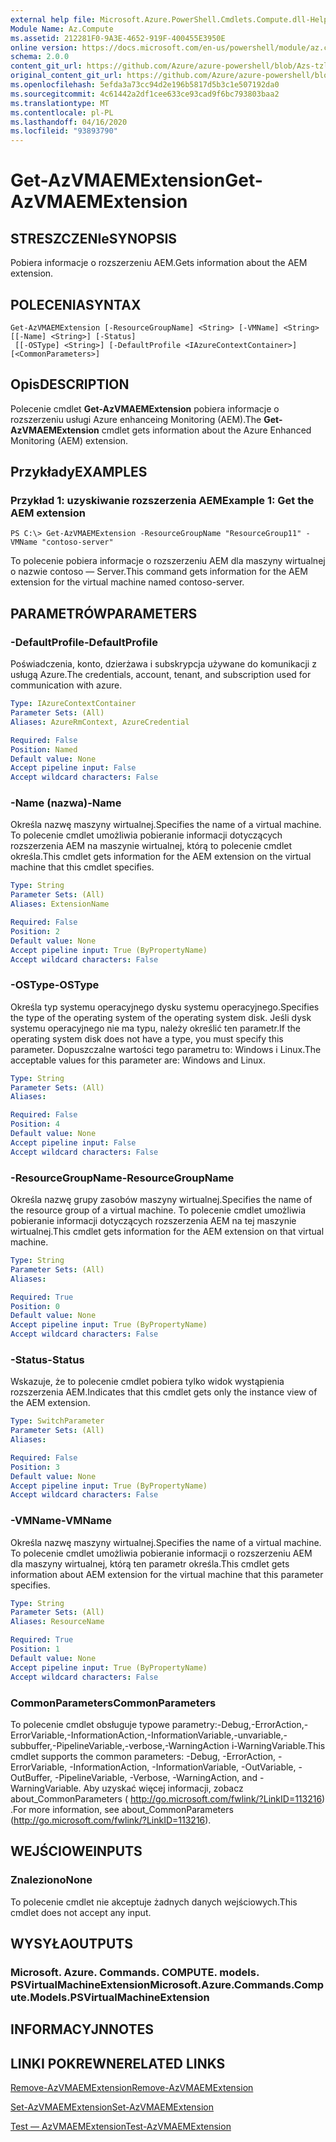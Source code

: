 ```yaml
---
external help file: Microsoft.Azure.PowerShell.Cmdlets.Compute.dll-Help-Help.xml
Module Name: Az.Compute
ms.assetid: 212281F0-9A3E-4652-919F-400455E3950E
online version: https://docs.microsoft.com/en-us/powershell/module/az.compute/get-azvmaemextension
schema: 2.0.0
content_git_url: https://github.com/Azure/azure-powershell/blob/Azs-tzl/src/Compute/Compute/help/Get-AzVMAEMExtension.md
original_content_git_url: https://github.com/Azure/azure-powershell/blob/Azs-tzl/src/Compute/Compute/help/Get-AzVMAEMExtension.md
ms.openlocfilehash: 5efda3a73cc94d2e196b5817d5b3c1e507192da0
ms.sourcegitcommit: 4c61442a2df1cee633ce93cad9f6bc793803baa2
ms.translationtype: MT
ms.contentlocale: pl-PL
ms.lasthandoff: 04/16/2020
ms.locfileid: "93893790"
---
```

# <span data-ttu-id="4369a-101">Get-AzVMAEMExtension</span><span class="sxs-lookup"><span data-stu-id="4369a-101">Get-AzVMAEMExtension</span></span>

## <span data-ttu-id="4369a-102">STRESZCZENIe</span><span class="sxs-lookup"><span data-stu-id="4369a-102">SYNOPSIS</span></span>
<span data-ttu-id="4369a-103">Pobiera informacje o rozszerzeniu AEM.</span><span class="sxs-lookup"><span data-stu-id="4369a-103">Gets information about the AEM extension.</span></span>

## <span data-ttu-id="4369a-104">POLECENIA</span><span class="sxs-lookup"><span data-stu-id="4369a-104">SYNTAX</span></span>

```
Get-AzVMAEMExtension [-ResourceGroupName] <String> [-VMName] <String> [[-Name] <String>] [-Status]
 [[-OSType] <String>] [-DefaultProfile <IAzureContextContainer>] [<CommonParameters>]
```

## <span data-ttu-id="4369a-105">Opis</span><span class="sxs-lookup"><span data-stu-id="4369a-105">DESCRIPTION</span></span>
<span data-ttu-id="4369a-106">Polecenie cmdlet **Get-AzVMAEMExtension** pobiera informacje o rozszerzeniu usługi Azure enhanceing Monitoring (AEM).</span><span class="sxs-lookup"><span data-stu-id="4369a-106">The **Get-AzVMAEMExtension** cmdlet gets information about the Azure Enhanced Monitoring (AEM) extension.</span></span>

## <span data-ttu-id="4369a-107">Przykłady</span><span class="sxs-lookup"><span data-stu-id="4369a-107">EXAMPLES</span></span>

### <span data-ttu-id="4369a-108">Przykład 1: uzyskiwanie rozszerzenia AEM</span><span class="sxs-lookup"><span data-stu-id="4369a-108">Example 1: Get the AEM extension</span></span>
```
PS C:\> Get-AzVMAEMExtension -ResourceGroupName "ResourceGroup11" -VMName "contoso-server"
```

<span data-ttu-id="4369a-109">To polecenie pobiera informacje o rozszerzeniu AEM dla maszyny wirtualnej o nazwie contoso — Server.</span><span class="sxs-lookup"><span data-stu-id="4369a-109">This command gets information for the AEM extension for the virtual machine named contoso-server.</span></span>

## <span data-ttu-id="4369a-110">PARAMETRÓW</span><span class="sxs-lookup"><span data-stu-id="4369a-110">PARAMETERS</span></span>

### <span data-ttu-id="4369a-111">-DefaultProfile</span><span class="sxs-lookup"><span data-stu-id="4369a-111">-DefaultProfile</span></span>
<span data-ttu-id="4369a-112">Poświadczenia, konto, dzierżawa i subskrypcja używane do komunikacji z usługą Azure.</span><span class="sxs-lookup"><span data-stu-id="4369a-112">The credentials, account, tenant, and subscription used for communication with azure.</span></span>

```yaml
Type: IAzureContextContainer
Parameter Sets: (All)
Aliases: AzureRmContext, AzureCredential

Required: False
Position: Named
Default value: None
Accept pipeline input: False
Accept wildcard characters: False
```

### <span data-ttu-id="4369a-113">-Name (nazwa)</span><span class="sxs-lookup"><span data-stu-id="4369a-113">-Name</span></span>
<span data-ttu-id="4369a-114">Określa nazwę maszyny wirtualnej.</span><span class="sxs-lookup"><span data-stu-id="4369a-114">Specifies the name of a virtual machine.</span></span>
<span data-ttu-id="4369a-115">To polecenie cmdlet umożliwia pobieranie informacji dotyczących rozszerzenia AEM na maszynie wirtualnej, którą to polecenie cmdlet określa.</span><span class="sxs-lookup"><span data-stu-id="4369a-115">This cmdlet gets information for the AEM extension on the virtual machine that this cmdlet specifies.</span></span>

```yaml
Type: String
Parameter Sets: (All)
Aliases: ExtensionName

Required: False
Position: 2
Default value: None
Accept pipeline input: True (ByPropertyName)
Accept wildcard characters: False
```

### <span data-ttu-id="4369a-116">-OSType</span><span class="sxs-lookup"><span data-stu-id="4369a-116">-OSType</span></span>
<span data-ttu-id="4369a-117">Określa typ systemu operacyjnego dysku systemu operacyjnego.</span><span class="sxs-lookup"><span data-stu-id="4369a-117">Specifies the type of the operating system of the operating system disk.</span></span>
<span data-ttu-id="4369a-118">Jeśli dysk systemu operacyjnego nie ma typu, należy określić ten parametr.</span><span class="sxs-lookup"><span data-stu-id="4369a-118">If the operating system disk does not have a type, you must specify this parameter.</span></span>
<span data-ttu-id="4369a-119">Dopuszczalne wartości tego parametru to: Windows i Linux.</span><span class="sxs-lookup"><span data-stu-id="4369a-119">The acceptable values for this parameter are: Windows and Linux.</span></span>

```yaml
Type: String
Parameter Sets: (All)
Aliases: 

Required: False
Position: 4
Default value: None
Accept pipeline input: False
Accept wildcard characters: False
```

### <span data-ttu-id="4369a-120">-ResourceGroupName</span><span class="sxs-lookup"><span data-stu-id="4369a-120">-ResourceGroupName</span></span>
<span data-ttu-id="4369a-121">Określa nazwę grupy zasobów maszyny wirtualnej.</span><span class="sxs-lookup"><span data-stu-id="4369a-121">Specifies the name of the resource group of a virtual machine.</span></span>
<span data-ttu-id="4369a-122">To polecenie cmdlet umożliwia pobieranie informacji dotyczących rozszerzenia AEM na tej maszynie wirtualnej.</span><span class="sxs-lookup"><span data-stu-id="4369a-122">This cmdlet gets information for the AEM extension on that virtual machine.</span></span>

```yaml
Type: String
Parameter Sets: (All)
Aliases: 

Required: True
Position: 0
Default value: None
Accept pipeline input: True (ByPropertyName)
Accept wildcard characters: False
```

### <span data-ttu-id="4369a-123">-Status</span><span class="sxs-lookup"><span data-stu-id="4369a-123">-Status</span></span>
<span data-ttu-id="4369a-124">Wskazuje, że to polecenie cmdlet pobiera tylko widok wystąpienia rozszerzenia AEM.</span><span class="sxs-lookup"><span data-stu-id="4369a-124">Indicates that this cmdlet gets only the instance view of the AEM extension.</span></span>

```yaml
Type: SwitchParameter
Parameter Sets: (All)
Aliases: 

Required: False
Position: 3
Default value: None
Accept pipeline input: True (ByPropertyName)
Accept wildcard characters: False
```

### <span data-ttu-id="4369a-125">-VMName</span><span class="sxs-lookup"><span data-stu-id="4369a-125">-VMName</span></span>
<span data-ttu-id="4369a-126">Określa nazwę maszyny wirtualnej.</span><span class="sxs-lookup"><span data-stu-id="4369a-126">Specifies the name of a virtual machine.</span></span>
<span data-ttu-id="4369a-127">To polecenie cmdlet umożliwia pobieranie informacji o rozszerzeniu AEM dla maszyny wirtualnej, którą ten parametr określa.</span><span class="sxs-lookup"><span data-stu-id="4369a-127">This cmdlet gets information about AEM extension for the virtual machine that this parameter specifies.</span></span>

```yaml
Type: String
Parameter Sets: (All)
Aliases: ResourceName

Required: True
Position: 1
Default value: None
Accept pipeline input: True (ByPropertyName)
Accept wildcard characters: False
```

### <span data-ttu-id="4369a-128">CommonParameters</span><span class="sxs-lookup"><span data-stu-id="4369a-128">CommonParameters</span></span>
<span data-ttu-id="4369a-129">To polecenie cmdlet obsługuje typowe parametry:-Debug,-ErrorAction,-ErrorVariable,-InformationAction,-InformationVariable,-unvariable,-subbuffer,-PipelineVariable,-verbose,-WarningAction i-WarningVariable.</span><span class="sxs-lookup"><span data-stu-id="4369a-129">This cmdlet supports the common parameters: -Debug, -ErrorAction, -ErrorVariable, -InformationAction, -InformationVariable, -OutVariable, -OutBuffer, -PipelineVariable, -Verbose, -WarningAction, and -WarningVariable.</span></span> <span data-ttu-id="4369a-130">Aby uzyskać więcej informacji, zobacz about_CommonParameters ( http://go.microsoft.com/fwlink/?LinkID=113216) .</span><span class="sxs-lookup"><span data-stu-id="4369a-130">For more information, see about_CommonParameters (http://go.microsoft.com/fwlink/?LinkID=113216).</span></span>

## <span data-ttu-id="4369a-131">WEJŚCIOWE</span><span class="sxs-lookup"><span data-stu-id="4369a-131">INPUTS</span></span>

### <span data-ttu-id="4369a-132">Znaleziono</span><span class="sxs-lookup"><span data-stu-id="4369a-132">None</span></span>
<span data-ttu-id="4369a-133">To polecenie cmdlet nie akceptuje żadnych danych wejściowych.</span><span class="sxs-lookup"><span data-stu-id="4369a-133">This cmdlet does not accept any input.</span></span>

## <span data-ttu-id="4369a-134">WYSYŁA</span><span class="sxs-lookup"><span data-stu-id="4369a-134">OUTPUTS</span></span>

### <span data-ttu-id="4369a-135">Microsoft. Azure. Commands. COMPUTE. models. PSVirtualMachineExtension</span><span class="sxs-lookup"><span data-stu-id="4369a-135">Microsoft.Azure.Commands.Compute.Models.PSVirtualMachineExtension</span></span>

## <span data-ttu-id="4369a-136">INFORMACYJN</span><span class="sxs-lookup"><span data-stu-id="4369a-136">NOTES</span></span>

## <span data-ttu-id="4369a-137">LINKI POKREWNE</span><span class="sxs-lookup"><span data-stu-id="4369a-137">RELATED LINKS</span></span>

[<span data-ttu-id="4369a-138">Remove-AzVMAEMExtension</span><span class="sxs-lookup"><span data-stu-id="4369a-138">Remove-AzVMAEMExtension</span></span>](./Remove-AzVMAEMExtension.md)

[<span data-ttu-id="4369a-139">Set-AzVMAEMExtension</span><span class="sxs-lookup"><span data-stu-id="4369a-139">Set-AzVMAEMExtension</span></span>](./Set-AzVMAEMExtension.md)

[<span data-ttu-id="4369a-140">Test — AzVMAEMExtension</span><span class="sxs-lookup"><span data-stu-id="4369a-140">Test-AzVMAEMExtension</span></span>](./Test-AzVMAEMExtension.md)


